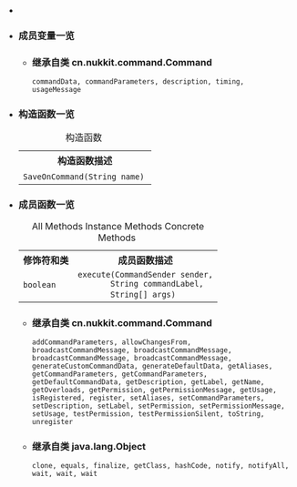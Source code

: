 <div class="summary">
<ul class="blockList">
<li class="blockList">

<li class="blockList"><a name="field.summary">
<!--   -->
</a>
<h3>成员变量一览</h3>
<ul class="blockList">
<li class="blockList"><a name="fields.inherited.from.class.cn.nukkit.command.Command">
<!--   -->
</a>
<h3>继承自类 cn.nukkit.command.<a  title="class in cn.nukkit.command">Command</a></h3>
<code><a >commandData</a>, <a >commandParameters</a>, <a >description</a>, <a >timing</a>, <a >usageMessage</a></code></li>
</ul>
</li>
</ul>
<!-- ======== CONSTRUCTOR SUMMARY ======== -->
<ul class="blockList">
<li class="blockList"><a name="constructor.summary">
<!--   -->
</a>
<h3>构造函数一览</h3>
<table class="memberSummary" border="0" cellpadding="3" cellspacing="0" summary="Constructor Summary table, listing constructors, and an explanation">
<caption><span>构造函数</span><span class="tabEnd"> </span></caption>
<tr>
<th>构造函数描述</th>
</tr>
<tr class="altColor">
<td class="colOne"><code><span class="memberNameLink"><a >SaveOnCommand</a></span>(<a  title="class or interface in java.lang">String</a> name)</code> </td>
</tr>
</table>
</li>
</ul>
<!-- ========== METHOD SUMMARY =========== -->
<ul class="blockList">
<li class="blockList"><a name="method.summary">
<!--   -->
</a>
<h3>成员函数一览</h3>
<table class="memberSummary" border="0" cellpadding="3" cellspacing="0" summary="Method Summary table, listing methods, and an explanation">
<caption><span id="t0" class="activeTableTab"><span>All Methods</span><span class="tabEnd"> </span></span><span id="t2" class="tableTab"><span><a >Instance Methods</a></span><span class="tabEnd"> </span></span><span id="t4" class="tableTab"><span><a >Concrete Methods</a></span><span class="tabEnd"> </span></span></caption>
<tr>
<th>修饰符和类</th>
<th>成员函数描述</th>
</tr>
<tr id="i0" class="altColor">
<td class="colFirst"><code>boolean</code></td>
<td class="colLast"><code><span class="memberNameLink"><a >execute</a></span>(<a  title="interface in cn.nukkit.command">CommandSender</a> sender,
       <a  title="class or interface in java.lang">String</a> commandLabel,
       <a  title="class or interface in java.lang">String</a>[] args)</code> </td>
</tr>
</table>
<ul class="blockList">
<li class="blockList"><a name="methods.inherited.from.class.cn.nukkit.command.Command">
<!--   -->
</a>
<h3>继承自类 cn.nukkit.command.<a  title="class in cn.nukkit.command">Command</a></h3>
<code><a >addCommandParameters</a>, <a >allowChangesFrom</a>, <a >broadcastCommandMessage</a>, <a >broadcastCommandMessage</a>, <a >broadcastCommandMessage</a>, <a >broadcastCommandMessage</a>, <a >generateCustomCommandData</a>, <a >generateDefaultData</a>, <a >getAliases</a>, <a >getCommandParameters</a>, <a >getCommandParameters</a>, <a >getDefaultCommandData</a>, <a >getDescription</a>, <a >getLabel</a>, <a >getName</a>, <a >getOverloads</a>, <a >getPermission</a>, <a >getPermissionMessage</a>, <a >getUsage</a>, <a >isRegistered</a>, <a >register</a>, <a >setAliases</a>, <a >setCommandParameters</a>, <a >setDescription</a>, <a >setLabel</a>, <a >setPermission</a>, <a >setPermissionMessage</a>, <a >setUsage</a>, <a >testPermission</a>, <a >testPermissionSilent</a>, <a >toString</a>, <a >unregister</a></code></li>
</ul>
<ul class="blockList">
<li class="blockList"><a name="methods.inherited.from.class.java.lang.Object">
<!--   -->
</a>
<h3>继承自类 java.lang.<a  title="class or interface in java.lang">Object</a></h3>
<code><a  title="class or interface in java.lang">clone</a>, <a  title="class or interface in java.lang">equals</a>, <a  title="class or interface in java.lang">finalize</a>, <a  title="class or interface in java.lang">getClass</a>, <a  title="class or interface in java.lang">hashCode</a>, <a  title="class or interface in java.lang">notify</a>, <a  title="class or interface in java.lang">notifyAll</a>, <a  title="class or interface in java.lang">wait</a>, <a  title="class or interface in java.lang">wait</a>, <a  title="class or interface in java.lang">wait</a></code></li>
</ul>
</li>
</ul>
</li>
</ul>
</div>
